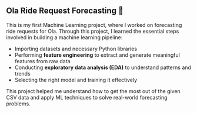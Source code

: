 ## Ola Ride Request Forecasting 🚕

This is my first Machine Learning project, where I worked on forecasting ride requests for Ola. Through this project, I learned the essential steps involved in building a machine learning pipeline:

- Importing datasets and necessary Python libraries  
- Performing **feature engineering** to extract and generate meaningful features from raw data  
- Conducting **exploratory data analysis (EDA)** to understand patterns and trends  
- Selecting the right model and training it effectively  

This project helped me understand how to get the most out of the given CSV data and apply ML techniques to solve real-world forecasting problems.
